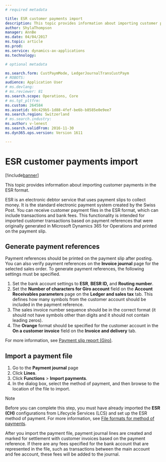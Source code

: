 ```yaml
---
# required metadata

title: ESR customer payments import
description: This topic provides information about importing customer payments in the ESR format.
author: ShylaThompson
manager: AnnBe
ms.date: 04/04/2017
ms.topic: article
ms.prod: 
ms.service: dynamics-ax-applications
ms.technology: 

# optional metadata

ms.search.form: CustPaymMode, LedgerJournalTransCustPaym
# ROBOTS: 
audience: Application User
# ms.devlang: 
# ms.reviewer: 81
ms.search.scope: Operations, Core
# ms.tgt_pltfrm: 
ms.custom: 264584
ms.assetid: 60c429b5-1d88-4fef-be6b-b8585e0e9ee7
ms.search.region: Switzerland
# ms.search.industry: 
ms.author: v-lenest
ms.search.validFrom: 2016-11-30
ms.dyn365.ops.version: Version 1611

---
```


# ESR customer payments import

[!include[banner](../includes/banner.md)]


This topic provides information about importing customer payments in the ESR format.

ESR is an electronic debtor service that uses payment slips to collect money. It is the standard electronic payment system created by the Swiss Post. You can receive customer payment files in the ESR format, which can include transactions and bank fees. This functionality is intended for imported customer transactions based on payment references that were originally generated in Microsoft Dynamics 365 for Operations and printed on the payment slip.

## Generate payment references
Payment references should be printed on the payment slip after posting. You can also verify payment references on the **Invoice journal** page for the selected sales order. To generate payment references, the following settings must be specified.

1.  Set the bank account settings to **ESR**, **BESR ID,** and **Routing number**.
2.  Set the **Number of characters for Giro account** field on the **Account Receivables parameters** page on the **Ledger and sales tax** tab. This defines how many symbols from the customer account should be included in the payment reference.
3.  The sales invoice number sequence should be in the correct format (it should not have symbols other than digits and it should not contain leading zeros).
4.  The **Orange** format should be specified for the customer account in the **On a customer invoice** field on the **Invoice and delivery** tab.

For more information, see [Payment slip report (Giro)](emea-eur-payment-slip-report-giro.md).

## Import a payment file
1.  Go to the **Payment journal** page
2.  Click **Lines**.
3.  Click **Functions** &gt; **Import payments**.
4.  In the dialog box, select the method of payment, and then browse to the location of the file to import. 
  > [!NOTE]
  >  Before you can complete this step, you must have already imported the **ESR (CH)** configurations from Lifecycle Services (LCS) and set up the ESR method of payment. For more information, see [File formats for method of payments](emea-select-file-formats-for-the-method-of-payments.md).

After you import the payment file, payment journal lines are created and marked for settlement with customer invoices based on the payment reference. If there are any fees specified for the bank account that are represented in the file, such as transactions between the main account and fee account, these fees will be added to the journal.



